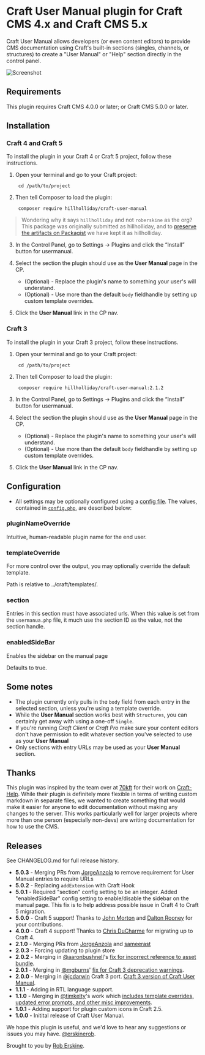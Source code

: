 # Craft User Manual plugin for Craft CMS 4.x and Craft CMS 5.x

Craft User Manual allows developers (or even content editors) to provide CMS documentation using Craft's built-in sections (singles, channels, or structures) to create a "User Manual" or "Help" section directly in the control panel.

![Screenshot](resources/img/screenshot.jpg)

## Requirements

This plugin requires Craft CMS 4.0.0 or later; or Craft CMS 5.0.0 or later.

## Installation

### Craft 4 and Craft 5
To install the plugin in your Craft 4 or Craft 5 project, follow these instructions.

1. Open your terminal and go to your Craft project:

        cd /path/to/project

2. Then tell Composer to load the plugin:

        composer require hillholliday/craft-user-manual

> Wondering why it says `hillholliday` and not `roberskine` as the org? This package was originally submitted as hillholliday, and to [preserve the artifacts on Packagist](https://packagist.org/packages/hillholliday/craft-user-manual) we have kept it as hillholliday.

3. In the Control Panel, go to Settings → Plugins and click the “Install” button for usermanual.

4. Select the section the plugin should use as the **User Manual** page in the CP.
    * (Optional) - Replace the plugin's name to something your user's will understand.
    * (Optional) - Use more than the default `body` fieldhandle by setting up custom template overrides.

5. Click the **User Manual** link in the CP nav.

### Craft 3
To install the plugin in your Craft 3 project, follow these instructions.

1. Open your terminal and go to your Craft project:

        cd /path/to/project

2. Then tell Composer to load the plugin:

        composer require hillholliday/craft-user-manual:2.1.2

3. In the Control Panel, go to Settings → Plugins and click the “Install” button for usermanual.

4. Select the section the plugin should use as the **User Manual** page in the CP.
    * (Optional) - Replace the plugin's name to something your user's will understand.
    * (Optional) - Use more than the default `body` fieldhandle by setting up custom template overrides.

5. Click the **User Manual** link in the CP nav.
## Configuration

* All settings may be optionally configured using a [config file](https://craftcms.com/docs/5.x/extend/plugin-settings.html#overriding-setting-values). The values, contained in [`config.php`](https://github.com/roberskine/Craft-User-Manual/blob/master/src/config.php), are described below:

<a id="config-settings-pluginNameOverride"></a>
### pluginNameOverride
Intuitive, human-readable plugin name for the end user.

<a id="config-settings-templateOverride"></a>
### templateOverride
For more control over the output, you may optionally override the default template.

Path is relative to ../craft/templates/.

<a id="config-settings-section"></a>
### section
Entries in this section must have associated urls. When this value is set from the `usermanua.php` file, it much use the section ID as the value, not the section handle.

### enabledSideBar
Enables the sidebar on the manual page

Defaults to true.

## Some notes
* The plugin currently only pulls in the `body` field from each entry in the selected section, unless you're using a template override.
* While the **User Manual** section works best with `Structures`, you can certainly get away with using a one-off `Single`.
* If you're running _Craft Client_ or _Craft Pro_ make sure your content editors don't have permission to edit whatever section you've selected to use as your **User Manual**
* Only sections with entry URLs may be used as your **User Manual** section.

## Thanks
This plugin was inspired by the team over at [70kft](http://70kft.com/) for their work on [Craft-Help](https://github.com/70kft/craft-help). While their plugin is definitely more flexible in terms of writing custom markdown in separate files, we wanted to create something that would make it easier for anyone to edit documentation without making any changes to the server. This works particularly well for larger projects where more than one person (especially non-devs) are writing documentation for how to use the CMS.

## Releases
See CHANGELOG.md for full release history.
* **5.0.3** - Merging PRs from [JorgeAnzola](https://github.com/JorgeAnzola) to remove requirement for User Manual entries to require URLs
* **5.0.2** - Replacing `addExtension` with Craft Hook 
* **5.0.1** - Required "section" config setting to be an integer. Added "enabledSideBar" config setting to enable/disable the sidebar on the manual page. This fix is to help address possible issue in Craft 4 to Craft 5 migration.
* **5.0.0** - Craft 5 support! Thanks to [John Morton](https://github.com/johnfmorton) and [Dalton Rooney](daltonrooney) for your contributions.
* **4.0.0** - Craft 4 support! Thanks to [Chris DuCharme](https://github.com/Chris-DuCharme) for migrating up to Craft 4.
* **2.1.0** - Merging PRs from [JorgeAnzola](https://github.com/JorgeAnzola) and [sameerast](https://github.com/sameerast)
* **2.0.3** - Forcing updating to plugin store
* **2.0.2** - Merging in [@aaronbushnell](https://github.com/aaronbushnell)'s [fix for incorrect reference to asset bundle](https://github.com/roberskine/Craft-User-Manual/pull/17).
* **2.0.1** - Merging in [@mgburns](https://github.com/mgburns)' [fix for Craft 3 deprecation warnings](https://github.com/roberskine/Craft-User-Manual/pull/11).
* **2.0.0** - Merging in [@jcdarwin](https://github.com/jcdarwin) Craft 3 port. [Craft 3 version of Craft User Manual](https://github.com/roberskine/Craft-User-Manual/pull/8).
* **1.1.1** - Adding in RTL language support.
* **1.1.0** - Merging in [@timkelty](https://github.com/timkelty)'s work which [includes template overrides, updated error prompts, and other misc improvements](https://github.com/roberskine/Craft-User-Manual/pull/3).
* **1.0.1** - Adding support for plugin custom icons in Craft 2.5.
* **1.0.0** - Initital release of Craft User Manual.

We hope this plugin is useful, and we'd love to hear any suggestions or issues you may have. [@erskinerob](https://twitter.com/erskinerob).

Brought to you by [Rob Erskine](https://twitter.com/erskinerob).

